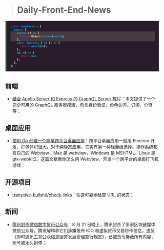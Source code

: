 > # Daily-Front-End-News

[![cover][img]][link]

[img]: https://github.com/fengshangwuqi/Daily-Front-End-News/blob/master/history/2018/08/22/graphql-apollo-server-tutorial.jpg "结合Apollo Server和Express的GraphQL Server教程"
[link]: https://www.robinwieruch.de/graphql-apollo-server-tutorial/

## 前端

- [结合 Apollo Server 和 Express 的 GraphQL Server 教程](https://www.robinwieruch.de/graphql-apollo-server-tutorial/)：本文提供了一个完全可用的 GraphQL 服务器模版，包含身份验证，角色访问，订阅，分页等；

## 桌面应用

- [使用 Go 创建一个简单跨平台桌面应用](https://sausheong.github.io/posts/cross-platform-games-with-go/)：跨平台桌面应用一般用 Electron 开发，打包体积很大。对于纯静态应用，其实有另一种轻量级选择。操作系统都有自己的 Webview，Mac 是 webview，Windows 是 MSHTML，Linux 是 gtk-webkit2。这篇文章教你怎么用 Webview，开发一个跨平台的桌面打飞机游戏；

## 开源项目

- [transitive-bullshit/check-links](https://github.com/transitive-bullshit/check-links)：快速可靠地检查 URL 的状态；

## 新闻

- [腾讯封杀微信数字货币公众号](https://www.solidot.org/story?sid=57666)：8 月 21 日晚上，腾讯封杀了多家区块链媒体微信公众号。腾讯解释称它们涉嫌发布 ICO 和虚拟货币交易炒作信息，违反《即时通讯工具公众信息服务发展管理暂行规定》，已被责令屏蔽所有内容，账号被永久封停；
